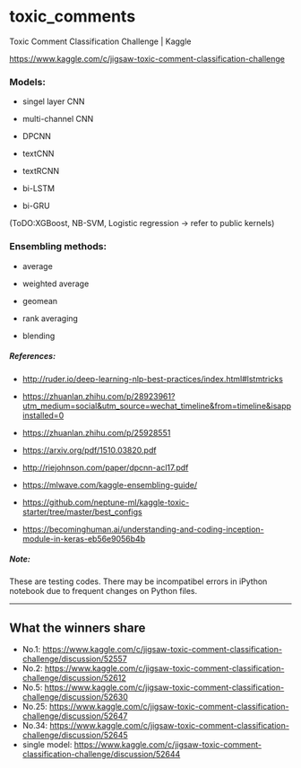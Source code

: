 # toxic_comments

Toxic Comment Classification Challenge | Kaggle

https://www.kaggle.com/c/jigsaw-toxic-comment-classification-challenge

### Models:

- singel layer CNN

- multi-channel CNN

- DPCNN

- textCNN

- textRCNN

- bi-LSTM

- bi-GRU

(ToDO:XGBoost, NB-SVM, Logistic regression -> refer to public kernels)

### Ensembling methods:

- average

- weighted average

- geomean

- rank averaging

- blending


##### References:

- http://ruder.io/deep-learning-nlp-best-practices/index.html#lstmtricks

- https://zhuanlan.zhihu.com/p/28923961?utm_medium=social&utm_source=wechat_timeline&from=timeline&isappinstalled=0

- https://zhuanlan.zhihu.com/p/25928551

- https://arxiv.org/pdf/1510.03820.pdf

- http://riejohnson.com/paper/dpcnn-acl17.pdf

- https://mlwave.com/kaggle-ensembling-guide/

- https://github.com/neptune-ml/kaggle-toxic-starter/tree/master/best_configs

- https://becominghuman.ai/understanding-and-coding-inception-module-in-keras-eb56e9056b4b


##### Note:
These are testing codes. There may be incompatibel errors in iPython notebook due to frequent changes on Python files.


--------------------------------
## What the winners share

- No.1: https://www.kaggle.com/c/jigsaw-toxic-comment-classification-challenge/discussion/52557
- No.2: https://www.kaggle.com/c/jigsaw-toxic-comment-classification-challenge/discussion/52612
- No.5: https://www.kaggle.com/c/jigsaw-toxic-comment-classification-challenge/discussion/52630
- No.25: https://www.kaggle.com/c/jigsaw-toxic-comment-classification-challenge/discussion/52647
- No.34: https://www.kaggle.com/c/jigsaw-toxic-comment-classification-challenge/discussion/52645
- single model: https://www.kaggle.com/c/jigsaw-toxic-comment-classification-challenge/discussion/52644
